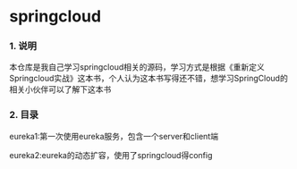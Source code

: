 # springcloud
### 1. 说明

本仓库是我自己学习springcloud相关的源码，学习方式是根据《重新定义Springcloud实战》这本书，个人认为这本书写得还不错，想学习SpringCloud的相关小伙伴可以了解下这本书

### 2. 目录

eureka1:第一次使用eureka服务，包含一个server和client端

eureka2:eureka的动态扩容，使用了springcloud得config
